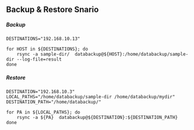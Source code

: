## Backup & Restore Snario

##### Backup
```
DESTINATIONS="192.168.10.13"

for HOST in ${DESTINATIONS}; do
	rsync -a sample-dir/  databackup@${HOST}:/home/databackup/sample-dir --log-file=result
done
```
##### Restore
```
DESTINATION="192.168.10.3"
LOCAL_PATHS="/home/databackup/sample-dir /home/databackup/mydir"
DESTINATION_PATH="/home/databackup/"

for PA in ${LOCAL_PATHS}; do
	rsync -a ${PA}  databackup@${DESTINATION}:${DESTINATION_PATH}
done
```
